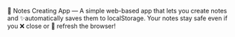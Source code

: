 📝 Notes Creating App — A simple web-based app that lets you create notes and ✨automatically saves them to localStorage. Your notes stay safe even if you ❌ close or 🔄 refresh the browser!
